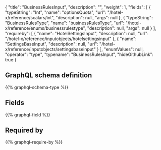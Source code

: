 {
  "title": "BusinessRulesInput",
  "description": "",
  "weight": 1,
  "fields": [
    {
      "typeString": "Int",
      "name": "optionsQuota",
      "url": "/hotel-x/reference/scalars/int",
      "description": null,
      "args": null
    },
    {
      "typeString": "BusinessRulesType",
      "name": "businessRulesType",
      "url": "/hotel-x/reference/enums/businessrulestype",
      "description": null,
      "args": null
    }
  ],
  "requireby": [
    {
      "name": "HotelSettingsInput",
      "description": null,
      "url": "/hotel-x/reference/inputobjects/hotelsettingsinput"
    },
    {
      "name": "SettingsBaseInput",
      "description": null,
      "url": "/hotel-x/reference/inputobjects/settingsbaseinput"
    }
  ],
  "enumValues": null,
  "operator": "type",
  "typename": "BusinessRulesInput",
  "hideGithubLink": true
}
## GraphQL schema definition

{{% graphql-schema-type %}}

## Fields

{{% graphql-field %}}

## Required by

{{% graphql-require-by %}}
